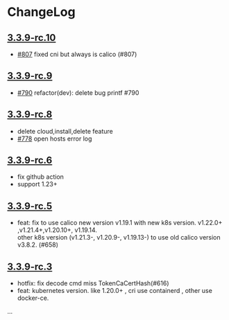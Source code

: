 # ChangeLog

## [3.3.9-rc.10](#v3.3.9-rc.10)

- [#807](https://github.com/fanux/sealos/pull/807) fixed cni but always is calico (#807)

## [3.3.9-rc.9](#v3.3.9-rc.9)

- [#790](https://github.com/fanux/sealos/pull/790) refactor(dev): delete bug printf #790

## [3.3.9-rc.8](#v3.3.9-rc.8)

- delete cloud,install,delete feature
- [#778](https://github.com/fanux/sealos/pull/778) open hosts error log

## [3.3.9-rc.6](#v3.3.9-rc.6)

- fix github action
- support 1.23+

## [3.3.9-rc.5](#v3.3.9-rc.5)

- feat: fix to use calico new version v1.19.1 with new k8s version.  v1.22.0+ ,v1.21.4+,v1.20.10+, v1.19.14.  
other k8s version (v1.21.3-, v1.20.9-, v1.19.13-) to use old calico version v3.8.2. (#658)

## [3.3.9-rc.3](#v3.3.9-rc.3)

- hotfix: fix decode cmd miss TokenCaCertHash(#616)
- feat: kubernetes version. like 1.20.0+ , cri use containerd , other use docker-ce. 

...
